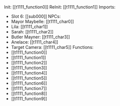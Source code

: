Init: [[t1111_function0]]
ReInit: [[t1111_function1]]
Imports:
- Slot 6: [[sub000]]
NPCs:
- Mayor Maybelle: [[t1111_char0]]
- Lila: [[t1111_char1]]
- Sarah: [[t1111_char2]]
- Butler Mayner: [[t1111_char3]]
- Anelace: [[t1111_char4]]
- Target Camera: [[t1111_char5]]
Functions:
- [[t1111_function0]]
- [[t1111_function1]]
- [[t1111_function2]]
- [[t1111_function3]]
- [[t1111_function4]]
- [[t1111_function5]]
- [[t1111_function6]]
- [[t1111_function7]]
- [[t1111_function8]]
- [[t1111_function9]]
